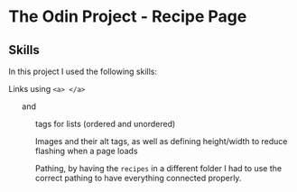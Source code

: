 # The Odin Project - Recipe Page

## Skills

In this project I used the following skills:

Links using `<a> </a>`

<ol> and <ul> tags for lists (ordered and unordered)

Images and their alt tags, as well as defining
height/width to reduce flashing when a page loads

Pathing, by having the `recipes` in a different folder I had to use the correct pathing to have everything connected properly.
